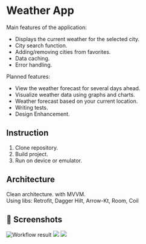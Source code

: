 # Weather App
Main features of the application:
* Displays the current weather for the selected city.
* City search function.
* Adding/removing cities from favorites.
* Data caching.
* Error handling.

Planned features:
* View the weather forecast for several days ahead.
* Visualize weather data using graphs and charts.
* Weather forecast based on your current location.
* Writing tests.
* Design Enhancement.

## Instruction
1. Clone repository.
2. Build project.
3. Run on device or emulator.

## Architecture
Clean architecture. with MVVM. <br/>
Using libs: Retrofit, Dagger Hilt, Arrow-Kt, Room, Coil


## :camera_flash: Screenshots
<!-- You can add more screenshots here if you like -->





![Workflow result](https://github.com/vitaviva/compose-weather/workflows/Check/badge.svg)
![](https://img.shields.io/badge/jetpack_compose-1.0.0_beta02-green.svg)
![](https://img.shields.io/badge/min_sdk_versioin-26-orange.svg)
